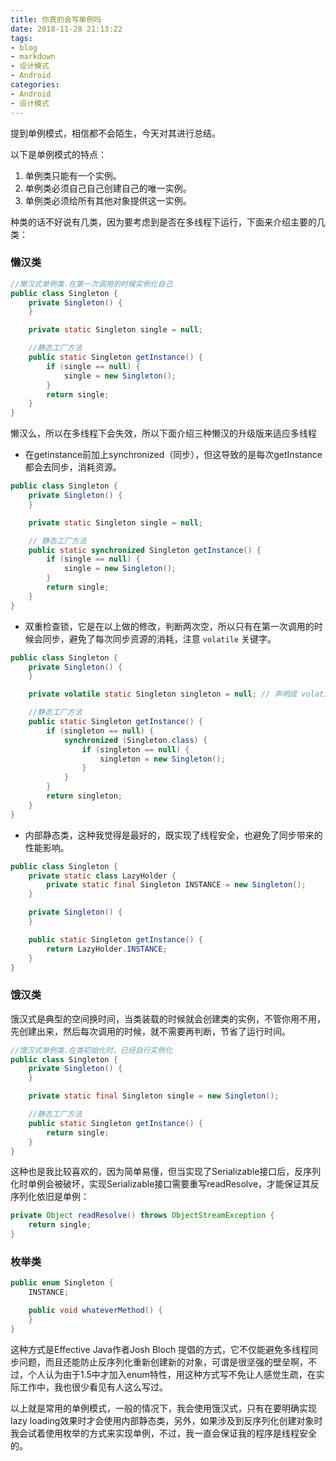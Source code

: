 ```yaml
---
title: 你真的会写单例吗
date: 2018-11-28 21:13:22
tags:
- blog
- markdown
- 设计模式
- Android 
categories:
- Android
- 设计模式
---
```


提到单例模式，相信都不会陌生，今天对其进行总结。

以下是单例模式的特点：

1. 单例类只能有一个实例。
2. 单例类必须自己自己创建自己的唯一实例。
3. 单例类必须给所有其他对象提供这一实例。

种类的话不好说有几类，因为要考虑到是否在多线程下运行，下面来介绍主要的几类：



### 懒汉类

```java
//懒汉式单例类.在第一次调用的时候实例化自己 
public class Singleton {
    private Singleton() {
    }

    private static Singleton single = null;

    //静态工厂方法 
    public static Singleton getInstance() {
        if (single == null) {
            single = new Singleton();
        }
        return single;
    }
}
```

懒汉么，所以在多线程下会失效，所以下面介绍三种懒汉的升级版来适应多线程

<!--more-->

- 在getinstance前加上synchronized（同步），但这导致的是每次getInstance都会去同步，消耗资源。

```java
public class Singleton {
    private Singleton() {
    }

    private static Singleton single = null;

    // 静态工厂方法
    public static synchronized Singleton getInstance() {
        if (single == null) {
            single = new Singleton();
        }
        return single;
    }
}
```

- 双重检查锁，它是在以上做的修改，判断两次空，所以只有在第一次调用的时候会同步，避免了每次同步资源的消耗，注意 `volatile` 关键字。

```java
public class Singleton {
    private Singleton() {
    }

    private volatile static Singleton singleton = null; // 声明成 volatile 

    //静态工厂方法
    public static Singleton getInstance() {
        if (singleton == null) {
            synchronized (Singleton.class) {
                if (singleton == null) {
                    singleton = new Singleton();
                }
            }
        }
        return singleton;
    }
}
```

- 内部静态类，这种我觉得是最好的，既实现了线程安全，也避免了同步带来的性能影响。

```java
public class Singleton {
    private static class LazyHolder {
        private static final Singleton INSTANCE = new Singleton();
    }

    private Singleton() {
    }

    public static Singleton getInstance() {
        return LazyHolder.INSTANCE;
    }
}
```

### 饿汉类

饿汉式是典型的空间换时间，当类装载的时候就会创建类的实例，不管你用不用，先创建出来，然后每次调用的时候，就不需要再判断，节省了运行时间。

```java
//饿汉式单例类.在类初始化时，已经自行实例化
public class Singleton {
    private Singleton() {
    }

    private static final Singleton single = new Singleton();

    //静态工厂方法
    public static Singleton getInstance() {
        return single;
    }
}
```

这种也是我比较喜欢的，因为简单易懂，但当实现了Serializable接口后，反序列化时单例会被破坏，实现Serializable接口需要重写readResolve，才能保证其反序列化依旧是单例：

```java
private Object readResolve() throws ObjectStreamException { 
    return single; 
}
```

### 枚举类

```java
public enum Singleton {
    INSTANCE;

    public void whateverMethod() {
    }
}
```

这种方式是Effective Java作者Josh Bloch 提倡的方式，它不仅能避免多线程同步问题，而且还能防止反序列化重新创建新的对象，可谓是很坚强的壁垒啊，不过，个人认为由于1.5中才加入enum特性，用这种方式写不免让人感觉生疏，在实际工作中，我也很少看见有人这么写过。

以上就是常用的单例模式，一般的情况下，我会使用饿汉式，只有在要明确实现lazy loading效果时才会使用内部静态类，另外，如果涉及到反序列化创建对象时我会试着使用枚举的方式来实现单例，不过，我一直会保证我的程序是线程安全的。
